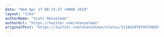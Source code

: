 ```yaml
---
date: "Wed Apr 17 08:23:37 +0000 2019"
layout: "like"
authorName: "Scott Hanselman"
authorUrl: "https://twitter.com/shanselman"
originalPost: "https://twitter.com/shanselman/status/1118429797497966592"
---
```


